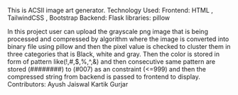 This is ACSII image art generator.
Technology Used:
Frontend: HTML , TailwindCSS , Bootstrap
Backend: Flask
libraries: pillow

In this project user can upload the grayscale png image that is being processed and compressed by algorithm where the image is converted into binary file using pillow and then the pixel value is checked to cluster them in three categories that is Black, white and gray. Then the color is stored in form of pattern like(!,#,$,%,^,&) and then consecutive same pattern are stored (########) to (#007) as an constraint (<=999) and then the compressed string from backend is passed to frontend to display.
Contributors:
Ayush Jaiswal
Kartik Gurjar 